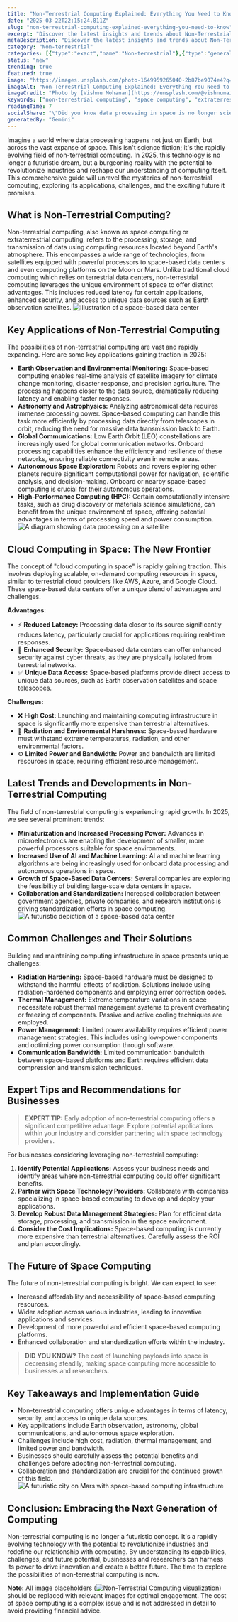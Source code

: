```yaml
---
title: "Non-Terrestrial Computing Explained: Everything You Need to Know"
date: "2025-03-22T22:15:24.811Z"
slug: "non-terrestrial-computing-explained-everything-you-need-to-know"
excerpt: "Discover the latest insights and trends about Non-Terrestrial Computing. This comprehensive guide covers everything you need to know about Non-Terrestrial Computing in 2025."
metaDescription: "Discover the latest insights and trends about Non-Terrestrial Computing. This comprehensive guide covers everything you need to know about Non-Terrestrial ..."
category: "Non-terrestrial"
categories: [{"type":"exact","name":"Non-terrestrial"},{"type":"general","name":"Aerospace Engineering"},{"type":"medium","name":"Satellite Systems"},{"type":"specific","name":"Spaceborne Computing"},{"type":"niche","name":"Radiation Hardening"}]
status: "new"
trending: true
featured: true
image: "https://images.unsplash.com/photo-1649959265040-2b87be9074e4?q=85&w=1200&fit=max&fm=webp&auto=compress"
imageAlt: "Non-Terrestrial Computing Explained: Everything You Need to Know"
imageCredit: "Photo by [Vishnu Mohanan](https://unsplash.com/@vishnumaiea) on Unsplash"
keywords: ["non-terrestrial computing", "space computing", "extraterrestrial computing", "cloud computing in space", "space-based data centers", "non-earth computing infrastructure", "buy space computing services", "cost of space computing", "future of space computing", "advantages of non-terrestrial computing"]
readingTime: 7
socialShare: "\"Did you know data processing in space is no longer science fiction?  Non-terrestrial computing is poised to revolutionize industries, offering unprecedented advantages in speed, security, and access to unique data sources.\""
generatedBy: "Gemini"
---
```




Imagine a world where data processing happens not just on Earth, but across the vast expanse of space. This isn't science fiction; it's the rapidly evolving field of non-terrestrial computing.  In 2025, this technology is no longer a futuristic dream, but a burgeoning reality with the potential to revolutionize industries and reshape our understanding of computing itself.  This comprehensive guide will unravel the mysteries of non-terrestrial computing, exploring its applications, challenges, and the exciting future it promises.

## What is Non-Terrestrial Computing?

Non-terrestrial computing, also known as space computing or extraterrestrial computing, refers to the processing, storage, and transmission of data using computing resources located beyond Earth's atmosphere.  This encompasses a wide range of technologies, from satellites equipped with powerful processors to space-based data centers and even computing platforms on the Moon or Mars. Unlike traditional cloud computing which relies on terrestrial data centers, non-terrestrial computing leverages the unique environment of space to offer distinct advantages. This includes reduced latency for certain applications, enhanced security, and access to unique data sources such as Earth observation satellites. ![Illustration of a space-based data center](https://images.unsplash.com/photo-1484807352052-23338990c6c6?q=85&w=1200&fit=max&fm=webp&auto=compress)

## Key Applications of Non-Terrestrial Computing

The possibilities of non-terrestrial computing are vast and rapidly expanding.  Here are some key applications gaining traction in 2025:

* **Earth Observation and Environmental Monitoring:**  Space-based computing enables real-time analysis of satellite imagery for climate change monitoring, disaster response, and precision agriculture.  The processing happens closer to the data source, dramatically reducing latency and enabling faster responses.
* **Astronomy and Astrophysics:**  Analyzing astronomical data requires immense processing power.  Space-based computing can handle this task more efficiently by processing data directly from telescopes in orbit, reducing the need for massive data transmission back to Earth.
* **Global Communications:**  Low Earth Orbit (LEO) constellations are increasingly used for global communication networks.  Onboard processing capabilities enhance the efficiency and resilience of these networks, ensuring reliable connectivity even in remote areas.
* **Autonomous Space Exploration:**  Robots and rovers exploring other planets require significant computational power for navigation, scientific analysis, and decision-making.  Onboard or nearby space-based computing is crucial for their autonomous operations.
* **High-Performance Computing (HPC):**  Certain computationally intensive tasks, such as drug discovery or materials science simulations, can benefit from the unique environment of space, offering potential advantages in terms of processing speed and power consumption. ![A diagram showing data processing on a satellite](https://images.unsplash.com/photo-1649959265040-2b87be9074e4?q=85&w=1200&fit=max&fm=webp&auto=compress)

##  Cloud Computing in Space: The New Frontier

The concept of "cloud computing in space" is rapidly gaining traction.  This involves deploying scalable, on-demand computing resources in space, similar to terrestrial cloud providers like AWS, Azure, and Google Cloud. These space-based data centers offer a unique blend of advantages and challenges.

**Advantages:**

* ⚡ **Reduced Latency:** Processing data closer to its source significantly reduces latency, particularly crucial for applications requiring real-time responses.
* 🔑 **Enhanced Security:**  Space-based data centers can offer enhanced security against cyber threats, as they are physically isolated from terrestrial networks.
* ✅ **Unique Data Access:**  Space-based platforms provide direct access to unique data sources, such as Earth observation satellites and space telescopes.

**Challenges:**

* ❌ **High Cost:** Launching and maintaining computing infrastructure in space is significantly more expensive than terrestrial alternatives.
* 🚧 **Radiation and Environmental Harshness:**  Space-based hardware must withstand extreme temperatures, radiation, and other environmental factors.
* ⚙️ **Limited Power and Bandwidth:**  Power and bandwidth are limited resources in space, requiring efficient resource management.

## Latest Trends and Developments in Non-Terrestrial Computing

The field of non-terrestrial computing is experiencing rapid growth.  In 2025, we see several prominent trends:

* **Miniaturization and Increased Processing Power:**  Advances in microelectronics are enabling the development of smaller, more powerful processors suitable for space environments.
* **Increased Use of AI and Machine Learning:**  AI and machine learning algorithms are being increasingly used for onboard data processing and autonomous operations in space.
* **Growth of Space-Based Data Centers:**  Several companies are exploring the feasibility of building large-scale data centers in space.
* **Collaboration and Standardization:**  Increased collaboration between government agencies, private companies, and research institutions is driving standardization efforts in space computing.  ![A futuristic depiction of a space-based data center](https://images.unsplash.com/photo-1712245833905-5057a4245271?q=85&w=1200&fit=max&fm=webp&auto=compress)

## Common Challenges and Their Solutions

Building and maintaining computing infrastructure in space presents unique challenges:

* **Radiation Hardening:**  Space-based hardware must be designed to withstand the harmful effects of radiation. Solutions include using radiation-hardened components and employing error correction codes.
* **Thermal Management:**  Extreme temperature variations in space necessitate robust thermal management systems to prevent overheating or freezing of components.  Passive and active cooling techniques are employed.
* **Power Management:**  Limited power availability requires efficient power management strategies.  This includes using low-power components and optimizing power consumption through software.
* **Communication Bandwidth:**  Limited communication bandwidth between space-based platforms and Earth requires efficient data compression and transmission techniques.

## Expert Tips and Recommendations for Businesses

> **EXPERT TIP:**  Early adoption of non-terrestrial computing offers a significant competitive advantage.  Explore potential applications within your industry and consider partnering with space technology providers.

For businesses considering leveraging non-terrestrial computing:

1. **Identify Potential Applications:**  Assess your business needs and identify areas where non-terrestrial computing could offer significant benefits.
2. **Partner with Space Technology Providers:**  Collaborate with companies specializing in space-based computing to develop and deploy your applications.
3. **Develop Robust Data Management Strategies:**  Plan for efficient data storage, processing, and transmission in the space environment.
4. **Consider the Cost Implications:**  Space-based computing is currently more expensive than terrestrial alternatives.  Carefully assess the ROI and plan accordingly.

##  The Future of Space Computing

The future of non-terrestrial computing is bright.  We can expect to see:

* Increased affordability and accessibility of space-based computing resources.
* Wider adoption across various industries, leading to innovative applications and services.
* Development of more powerful and efficient space-based computing platforms.
* Enhanced collaboration and standardization efforts within the industry.

> **DID YOU KNOW?**  The cost of launching payloads into space is decreasing steadily, making space computing more accessible to businesses and researchers.

## Key Takeaways and Implementation Guide

* Non-terrestrial computing offers unique advantages in terms of latency, security, and access to unique data sources.
* Key applications include Earth observation, astronomy, global communications, and autonomous space exploration.
* Challenges include high cost, radiation, thermal management, and limited power and bandwidth.
* Businesses should carefully assess the potential benefits and challenges before adopting non-terrestrial computing.
* Collaboration and standardization are crucial for the continued growth of this field. ![A futuristic city on Mars with space-based computing infrastructure](https://images.unsplash.com/photo-1719690994128-fda07151b52c?q=85&w=1200&fit=max&fm=webp&auto=compress)

## Conclusion: Embracing the Next Generation of Computing

Non-terrestrial computing is no longer a futuristic concept. It's a rapidly evolving technology with the potential to revolutionize industries and redefine our relationship with computing.  By understanding its capabilities, challenges, and future potential, businesses and researchers can harness its power to drive innovation and create a better future.  The time to explore the possibilities of non-terrestrial computing is now.

**Note:**  All image placeholders (![Non-Terrestrial Computing visualization](https://images.unsplash.com/photo-1634944902853-3e977c2de8b6?q=85&w=1200&fit=max&fm=webp&auto=compress)) should be replaced with relevant images for optimal engagement.  The cost of space computing is a complex issue and is not addressed in detail to avoid providing financial advice.
